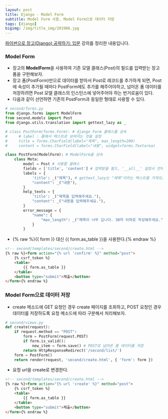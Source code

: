```yaml
---
layout: post
title: Django - Model Form
subtitle: Model Form 사용, Model Form으로 데이터 저장
tags: [django]
bigimg: /img/title_img/201906.jpg
---
```


[파이썬으로 장고(Django) 공략하기: 입문](https://www.inflearn.com/course/django-course#) 강의를 정리한 내용입니다.

### Model Form
* 장고의 **ModelForm**을 사용하여 기존 모델 클래스(Post)의 필드를 입력받는 장고 폼을 구현해보자.
* 장고 폼(PostForm)만으로 데이터를 받아서 Post로 레코드를 추가하게 되면, Post에 속성이 추가될 때마다 PostForm에도 추가를 해주어야하고, 넘어온 폼 데이터를 저장하려면 Post 모델 클래스의 인스턴스에 넣어주어야 하는 번거로움이 있다.
* 다음과 같이 선언하면 기존의 PostForm과 동일한 형태로 사용할 수 있다.

```python
# second/forms.py
from django.forms import ModelForm
from second.models import Post
from django.utils.translation import gettext_lazy as _

# class PostForm(forms.Form): # django Form 클래스를 상속
#     # label : 폼에서 텍스트로 보여지는 것을 설정
#     title = forms.CharField(label="제목", max_length=200)
#     content = forms.CharField(label="내용", widget=forms.Textarea)

class PostForm(ModelForm): # ModelForm을 상속
    class Meta:
        model = Post # 사용할 클래스
        fields = ['title', 'content'] # 압력받을 필드, '__all__' 설정시 전체 필드 추가
        labels = {
            'title': _("제목"), # gettext_lazy는 "제목"이라는 텍스트를 가져오는 메소드
            "content": _("내용"),
        }
        help_texts = {
            'title': _("제목을 입력해주세요."),
            "content": _("내용을 입력해주세요."),
        }
        error_message = {
            "name": {
                "max_length": _("제목이 너무 깁니다. 30자 이하로 작성해주세요.")
            }
        }
```

* {% raw %}{{ form }} 대신 {{ form.as_table }}을 사용한다.{% endraw %}

```html
<!-- second/templates/second/create.html -->
{% raw %}<form action="{% url 'confirm' %}" method="post">
    {% csrf_token %}
    <table>
        {{ form.as_table }}
    </table>
    <button type="submit">제출</button>
</form>{% endraw %}
```

### Model Form으로 데이터 저장
* create 메소드에 GET 요청인 경우 create 페이지를 조회하고, POST 요청인 경우 데이터를 저장하도록 요청 메소드에 따라 구분해서 처리해보자.

```python
# second/views.py
def create(request):
    if request.method == "POST":
        form = PostForm(request.POST)
        if form.is_valid():
            new_item = form.save() # POST로 넘어온 폼 데이터를 저장
        return HttpResponseRedirect('/second/list/')
    form = PostForm()
    return render(request, 'second/create.html', { 'form': form })
```

* 요청 url을 create로 변경한다.

```html
<!-- second/templates/second/create.html -->
{% raw %}<form action="{% url 'create' %}" method="post">
    {% csrf_token %}
    <table>
        {{ form.as_table }}
    </table>
    <button type="submit">제출</button>
</form>{% endraw %}
```